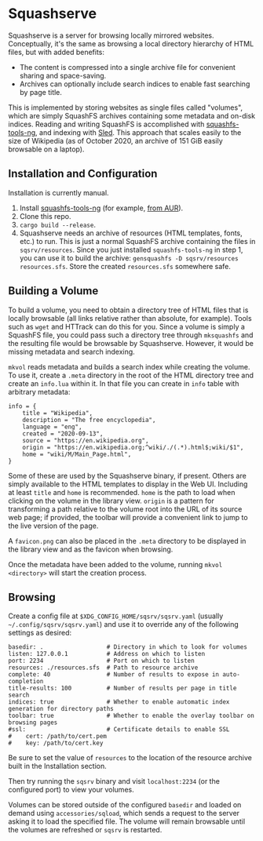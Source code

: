 # Squashserve

Squashserve is a server for browsing locally mirrored websites.  Conceptually, it's the same as browsing a local directory hierarchy of HTML files, but with added benefits:

  - The content is compressed into a single archive file for convenient sharing and space-saving.
  - Archives can optionally include search indices to enable fast searching by page title.

This is implemented by storing websites as single files called "volumes", which are simply SquashFS archives containing some metadata and on-disk indices.  Reading and writing SquashFS is accomplished with [squashfs-tools-ng](https://github.com/AgentD/squashfs-tools-ng), and indexing with [Sled](https://github.com/spacejam/sled).  This approach that scales easily to the size of Wikipedia (as of October 2020, an archive of 151 GiB easily browsable on a laptop).

## Installation and Configuration

Installation is currently manual.

 1. Install [squashfs-tools-ng](https://github.com/AgentD/squashfs-tools-ng) (for example, [from AUR](https://aur.archlinux.org/packages/squashfs-tools-ng)).
 2. Clone this repo.
 3. `cargo build --release`.
 4. Squashserve needs an archive of resources (HTML templates, fonts, etc.) to run.  This is just a normal SquashFS archive containing the files in `sqsrv/resources`.  Since you just installed `squashfs-tools-ng` in step 1, you can use it to build the archive: `gensquashfs -D sqsrv/resources resources.sfs`.  Store the created `resources.sfs` somewhere safe.

## Building a Volume

To build a volume, you need to obtain a directory tree of HTML files that is locally browsable (all links relative rather than absolute, for example).  Tools such as `wget` and HTTrack can do this for you.  Since a volume is simply a SquashFS file, you could pass such a directory tree through `mksquashfs` and the resulting file would be browsable by Squashserve.  However, it would be missing metadata and search indexing.

`mkvol` reads metadata and builds a search index while creating the volume.  To use it, create a `.meta` directory in the root of the HTML directory tree and create an `info.lua` within it.  In that file you can create in `info` table with arbitrary metadata:

    info = {
        title = "Wikipedia",
        description = "The free encyclopedia",
        language = "eng",
        created = "2020-09-13",
        source = "https://en.wikipedia.org",
        origin = "https://en.wikipedia.org;^wiki/./(.*).html$;wiki/$1",
        home = "wiki/M/Main_Page.html",
    }

Some of these are used by the Squashserve binary, if present.  Others are simply available to the HTML templates to display in the Web UI.  Including at least `title` and `home` is recommended.  `home` is the path to load when clicking on the volume in the library view.  `origin` is a pattern for transforming a path relative to the volume root into the URL of its source web page; if provided, the toolbar will provide a convenient link to jump to the live version of the page.

A `favicon.png` can also be placed in the `.meta` directory to be displayed in the library view and as the favicon when browsing.

Once the metadata have been added to the volume, running `mkvol <directory>` will start the creation process.

## Browsing

Create a config file at `$XDG_CONFIG_HOME/sqsrv/sqsrv.yaml` (usually `~/.config/sqsrv/sqsrv.yaml`) and use it to override any of the following settings as desired:

    basedir: .                  # Directory in which to look for volumes
    listen: 127.0.0.1           # Address on which to listen
    port: 2234                  # Port on which to listen
    resources: ./resources.sfs  # Path to resource archive
    complete: 40                # Number of results to expose in auto-completion
    title-results: 100          # Number of results per page in title search
    indices: true               # Whether to enable automatic index generation for directory paths
    toolbar: true               # Whether to enable the overlay toolbar on browsing pages
    #ssl:                       # Certificate details to enable SSL
    #    cert: /path/to/cert.pem
    #    key: /path/to/cert.key

Be sure to set the value of `resources` to the location of the resource archive built in the Installation section.

Then try running the `sqsrv` binary and visit `localhost:2234` (or the configured port) to view your volumes.

Volumes can be stored outside of the configured `basedir` and loaded on demand using `accessories/sqload`, which sends a request to the server asking it to load the specified file.  The volume will remain browsable until the volumes are refreshed or `sqsrv` is restarted.
